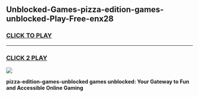 
## Unblocked-Games-pizza-edition-games-unblocked-Play-Free-enx28
<h3>
<a href="https://premium76.site?title=pizza-edition-games-unblocked&ref=20A">CLICK TO PLAY</a></h3>
<hr>

<h3>
<a href="https://premium76.site?title=pizza-edition-games-unblocked&ref=20A">CLICK 2 PLAY</a>
  
</h3>

<a href="https://premium76.site?title=pizza-edition-games-unblocked&ref=20A"><img src="https://clearcache.store/games.png"></a>


**pizza-edition-games-unblocked games unblocked: Your Gateway to Fun and Accessible Online Gaming**
